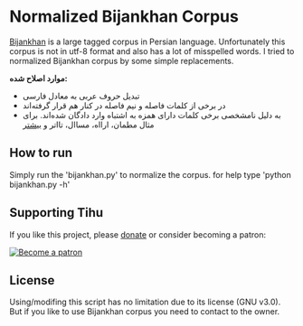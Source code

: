 # Normalized Bijankhan Corpus

[Bijankhan](https://en.wikipedia.org/wiki/Bijankhan_Corpus) is a large tagged corpus in Persian language. Unfortunately this corpus is not in utf-8 format and also has a lot of misspelled words.
I tried to normalized Bijankhan corpus by some simple replacements.

**موارد اصلاح شده:**
- تبدیل حروف عربی به معادل فارسی
- در برخی از کلمات فاصله و نیم فاصله در کنار هم قرار گرفته‌اند
- به دلیل نامشخصی برخی کلمات دارای همزه به اشتباه وارد دادگان شده‌اند. برای مثال مطمان، ارااه، مساال، تااتر و [بیشتر](./misspelled.txt)


## How to run
Simply run the 'bijankhan.py' to normalize the corpus. for help type 'python bijankhan.py -h'


## Supporting Tihu
If you like this project, please [donate](http://lilak-project.com/donate.php) or consider becoming a patron:

[![Become a patron](https://c5.patreon.com/external/logo/become_a_patron_button.png)](https://patreon.com/b00f)


## License
Using/modifing this script has no limitation due to its license (GNU v3.0).
But if you like to use Bijankhan corpus you need to contact to the owner.

